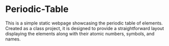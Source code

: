 # Periodic-Table
This is a simple static webpage showcasing the periodic table of elements. Created as a class project, it is designed to provide a straightforward layout displaying the elements along with their atomic numbers, symbols, and names.
